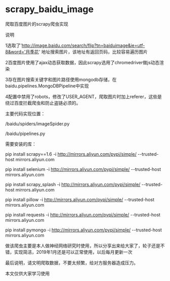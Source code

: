 # scrapy_baidu_image
爬取百度图片的scrapy爬虫实现

说明

1选取了'http://image.baidu.com/search/flip?tn=baiduimage&ie=utf-8&word='月季花'     地址搜索图片，该地址有返回页码，比较容易遍历图片

2百度图片使用了ajax动态获取数据，因此scrapy选用了chromedriver做js动态渲染

3存在图片搜索关键字和图片路径使用mongodb存储，在baidu.pipelines.MongoDBPipeline中实现

4配置中禁用了robots，修改了USER_AGENT，爬取图片时加上referer，这些是绕过百度拦截爬虫和防止盗链必须的。

主要代码实现位置：

/baidu/spiders/imageSpider.py

/baidu/pipelines.py


需要安装的库：

  pip install scrapy==1.6 -i http://mirrors.aliyun.com/pypi/simple/ --trusted-host mirrors.aliyun.com
  
  pip install selenium -i http://mirrors.aliyun.com/pypi/simple/ --trusted-host mirrors.aliyun.com
  
  pip install scrapy_splash -i http://mirrors.aliyun.com/pypi/simple/ --trusted-host mirrors.aliyun.com
  
  pip install pillow -i http://mirrors.aliyun.com/pypi/simple/ --trusted-host mirrors.aliyun.com
  
  pip install requests -i http://mirrors.aliyun.com/pypi/simple/ --trusted-host mirrors.aliyun.com
  
  pip install pymongo -i http://mirrors.aliyun.com/pypi/simple/ --trusted-host mirrors.aliyun.com
  

做该爬虫主要是本人做神经网络研究时使用，所以分享出来给大家了，轮子还是不错，实现简洁，2019年1月还是可以正常使用，以后每月更新一次

最后说明，请文明爬取数据，不要太频繁，给对方服务器造成压力。

本文仅供大家学习使用



